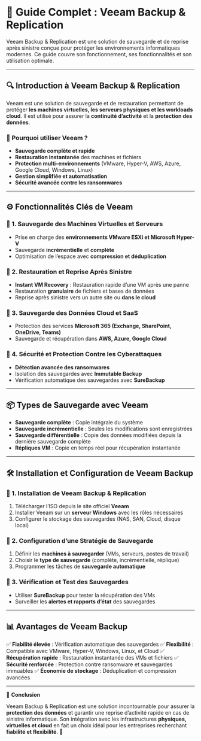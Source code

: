 # 💾 Guide Complet : Veeam Backup & Replication

Veeam Backup & Replication est une solution de sauvegarde et de reprise après sinistre conçue pour protéger les environnements informatiques modernes. Ce guide couvre son fonctionnement, ses fonctionnalités et son utilisation optimale.

---

## 🔍 Introduction à Veeam Backup & Replication

Veeam est une solution de sauvegarde et de restauration permettant de protéger **les machines virtuelles, les serveurs physiques et les workloads cloud**. Il est utilisé pour assurer la **continuité d’activité** et la **protection des données**.

### 📌 Pourquoi utiliser Veeam ?
- **Sauvegarde complète et rapide**
- **Restauration instantanée** des machines et fichiers
- **Protection multi-environnements** (VMware, Hyper-V, AWS, Azure, Google Cloud, Windows, Linux)
- **Gestion simplifiée et automatisation**
- **Sécurité avancée contre les ransomwares**

---

## ⚙️ Fonctionnalités Clés de Veeam

### 🔹 1. Sauvegarde des Machines Virtuelles et Serveurs
- Prise en charge des **environnements VMware ESXi et Microsoft Hyper-V**
- Sauvegarde **incrémentielle** et **complète**
- Optimisation de l’espace avec **compression et déduplication**

### 🔹 2. Restauration et Reprise Après Sinistre
- **Instant VM Recovery** : Restauration rapide d’une VM après une panne
- Restauration **granulaire** de fichiers et bases de données
- Reprise après sinistre vers un autre site ou **dans le cloud**

### 🔹 3. Sauvegarde des Données Cloud et SaaS
- Protection des services **Microsoft 365 (Exchange, SharePoint, OneDrive, Teams)**
- Sauvegarde et récupération dans **AWS, Azure, Google Cloud**

### 🔹 4. Sécurité et Protection Contre les Cyberattaques
- **Détection avancée des ransomwares**
- Isolation des sauvegardes avec **Immutable Backup**
- Vérification automatique des sauvegardes avec **SureBackup**

---

## 📦 Types de Sauvegarde avec Veeam

- **Sauvegarde complète** : Copie intégrale du système
- **Sauvegarde incrémentielle** : Seules les modifications sont enregistrées
- **Sauvegarde différentielle** : Copie des données modifiées depuis la dernière sauvegarde complète
- **Répliques VM** : Copie en temps réel pour récupération instantanée

---

## 🛠️ Installation et Configuration de Veeam Backup

### 🔹 1. Installation de Veeam Backup & Replication
1. Télécharger l’ISO depuis le site officiel **Veeam**
2. Installer Veeam sur un **serveur Windows** avec les rôles nécessaires
3. Configurer le stockage des sauvegardes (NAS, SAN, Cloud, disque local)

### 🔹 2. Configuration d’une Stratégie de Sauvegarde
1. Définir les **machines à sauvegarder** (VMs, serveurs, postes de travail)
2. Choisir le **type de sauvegarde** (complète, incrémentielle, réplique)
3. Programmer les tâches de **sauvegarde automatique**

### 🔹 3. Vérification et Test des Sauvegardes
- Utiliser **SureBackup** pour tester la récupération des VMs
- Surveiller les **alertes et rapports d’état** des sauvegardes

---

## 📊 Avantages de Veeam Backup

✅ **Fiabilité élevée** : Vérification automatique des sauvegardes
✅ **Flexibilité** : Compatible avec VMware, Hyper-V, Windows, Linux, et Cloud
✅ **Récupération rapide** : Restauration instantanée des VMs et fichiers
✅ **Sécurité renforcée** : Protection contre ransomware et sauvegardes immuables
✅ **Économie de stockage** : Déduplication et compression avancées

---

🎯 **Conclusion**

Veeam Backup & Replication est une solution incontournable pour assurer la **protection des données** et garantir une reprise d’activité rapide en cas de sinistre informatique. Son intégration avec les infrastructures **physiques, virtuelles et cloud** en fait un choix idéal pour les entreprises recherchant **fiabilité et flexibilité**. 🚀